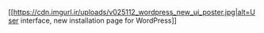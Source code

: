 [[https://cdn.imgurl.ir/uploads/v025112_wordpress_new_ui_poster.jpg|alt=User interface, new installation page for WordPress]]
